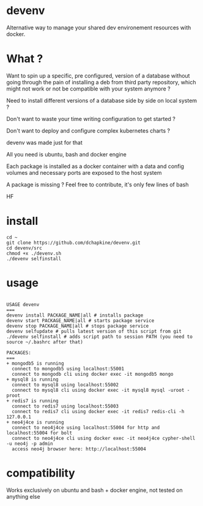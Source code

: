 # devenv
 
Alternative way to manage your shared dev environement resources with docker.


# What ?

Want to spin up a specific, pre configured, version of a database without going through the pain of installing a deb from third party repository, which might not work or not be compatible with your system anymore ?

Need to install different versions of a database side by side on local system ?

Don't want to waste your time writing configuration to get started ?

Don't want to deploy and configure complex kubernetes charts ?

devenv was made just for that

All you need is ubuntu, bash and docker engine

Each package is installed as a docker container with a data and config volumes and necessary ports are exposed to the host system

A package is missing ? Feel free to contribute, it's only few lines of bash

HF


# install

```
cd ~
git clone https://github.com/dchapkine/devenv.git
cd devenv/src
chmod +x ./devenv.sh
./devenv selfinstall
```

# usage

```

USAGE devenv
===
devenv install PACKAGE_NAME|all # installs package
devenv start PACKAGE_NAME|all # starts package service
devenv stop PACKAGE_NAME|all # stops package service
devenv selfupdate # pulls latest version of this script from git
./devenv selfinstall # adds script path to session PATH (you need to source ~/.bashrc after that)

PACKAGES:
===
+ mongodb5 is running
  connect to mongodb5 using localhost:55001
  connect to mongodb cli using docker exec -it mongodb5 mongo
+ mysql8 is running
  connect to mysql8 using localhost:55002
  connect to mysql8 cli using docker exec -it mysql8 mysql -uroot -proot
+ redis7 is running
  connect to redis7 using localhost:55003
  connect to redis7 cli using docker exec -it redis7 redis-cli -h 127.0.0.1
+ neo4j4ce is running
  connect to neo4j4ce using localhost:55004 for http and localhost:55004 for bolt
  connect to neo4j4ce cli using docker exec -it neo4j4ce cypher-shell -u neo4j -p admin
  access neo4j browser here: http://localhost:55004

```

# compatibility

Works exclusively on ubuntu and bash + docker engine, not tested on anything else